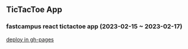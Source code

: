 ## TicTacToe App
### fastcampus react tictactoe app (2023-02-15 ~ 2023-02-17)
[deploy in gh-pages](https://js0303.github.io/react-tictactoe-app)
